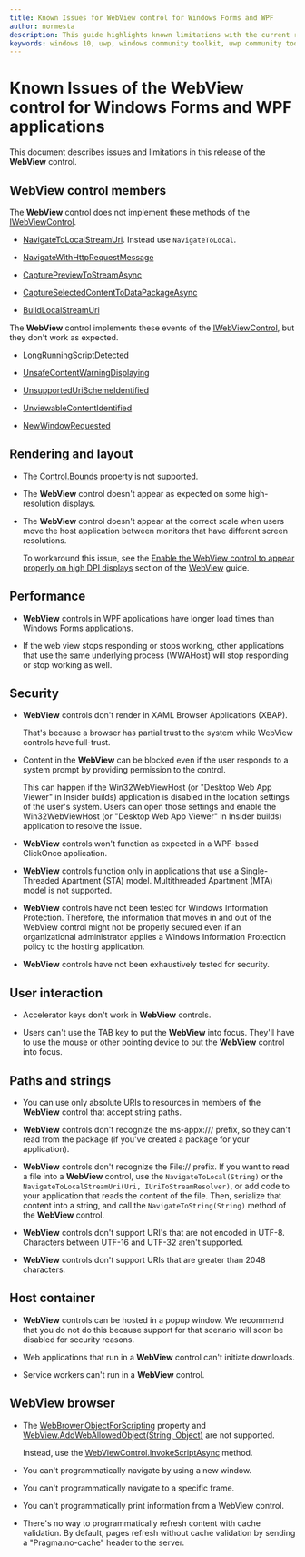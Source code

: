 ```yaml
---
title: Known Issues for WebView control for Windows Forms and WPF
author: normesta
description: This guide highlights known limitations with the current release of the WebView control for Windows Forms and WPF applications.
keywords: windows 10, uwp, windows community toolkit, uwp community toolkit, uwp toolkit, WebView, Windows Forms, WPF, known issues, release notes
---
```


# Known Issues of the WebView control for Windows Forms and WPF applications

This document describes issues and limitations in this release of the **WebView** control.

## WebView control members

The **WebView** control does not implement these methods of the [IWebViewControl](https://docs.microsoft.com/uwp/api/windows.web.ui.iwebviewcontrol).

* [NavigateToLocalStreamUri](https://docs.microsoft.com/uwp/api/windows.web.ui.iwebviewcontrol.navigatetolocalstreamuri). Instead use `NavigateToLocal`.

* [NavigateWithHttpRequestMessage](https://docs.microsoft.com/uwp/api/windows.web.ui.iwebviewcontrol.navigatewithhttprequestmessage)

* [CapturePreviewToStreamAsync](https://docs.microsoft.com/uwp/api/windows.web.ui.iwebviewcontrol.capturepreviewtostreamasync)

* [CaptureSelectedContentToDataPackageAsync](https://docs.microsoft.com/uwp/api/windows.web.ui.iwebviewcontrol.captureselectedcontenttodatapackageasync)

* [BuildLocalStreamUri](https://docs.microsoft.com/uwp/api/windows.web.ui.iwebviewcontrol.buildlocalstreamuri)

The **WebView** control implements these events of the [IWebViewControl](https://docs.microsoft.com/uwp/api/windows.web.ui.iwebviewcontrol), but they don't work as expected.

* [LongRunningScriptDetected](https://docs.microsoft.com/uwp/api/windows.web.ui.iwebviewcontrol.longrunningscriptdetected)

* [UnsafeContentWarningDisplaying](https://docs.microsoft.com/uwp/api/windows.web.ui.iwebviewcontrol.unsafecontentwarningdisplaying)

* [UnsupportedUriSchemeIdentified](https://docs.microsoft.com/uwp/api/windows.web.ui.iwebviewcontrol.unsupportedurischemeidentified)

* [UnviewableContentIdentified](https://docs.microsoft.com/uwp/api/windows.web.ui.iwebviewcontrol.unviewablecontentidentified)

* [NewWindowRequested](https://docs.microsoft.com/uwp/api/windows.web.ui.iwebviewcontrol.newwindowrequested)

## Rendering and layout

* The [Control.Bounds](https://msdn.microsoft.com/library/system.windows.forms.control.bounds.aspx) property is not supported.

* The **WebView** control doesn't appear as expected on some high-resolution displays.

* The **WebView** control doesn't appear at the correct scale when users move the host application between monitors that have different screen resolutions.

  To workaround this issue, see the [Enable the WebView control to appear properly on high DPI displays](WebView.md#high-dpi) section of the [WebView](WebView.md) guide.


## Performance

* **WebView** controls in WPF applications have longer load times than Windows Forms applications.

* If the web view stops responding or stops working, other applications that use the same underlying process (WWAHost) will stop responding or stop working as well.

## Security

* **WebView** controls don't render in XAML Browser Applications (XBAP).

  That's because a browser has partial trust to the system while WebView controls have full-trust.

* Content in the **WebView** can be blocked even if the user responds to a system prompt by providing permission to the control.

  This can happen if the Win32WebViewHost (or "Desktop Web App Viewer" in Insider builds) application is disabled in the location settings of the user's system. Users can open those settings and enable the Win32WebViewHost (or "Desktop Web App Viewer" in Insider builds) application to resolve the issue.

* **WebView** controls won't function as expected in a WPF-based ClickOnce application.

* **WebView** controls function only in applications that use a Single-Threaded Apartment (STA) model. Multithreaded Apartment (MTA) model is not supported.

* **WebView** controls have not been tested for Windows Information Protection. Therefore, the information that moves in and out of the WebView control might not be properly secured even if an  organizational administrator applies a Windows Information Protection policy to the hosting application.  

* **WebView** controls have not been exhaustively tested for security.

## User interaction

* Accelerator keys don't work in **WebView** controls.

* Users can't use the TAB key to put the **WebView** into focus. They'll have to use the mouse or other pointing device to put the **WebView** control into focus.

## Paths and strings

* You can use only absolute URIs to resources in members of the **WebView** control that accept string paths.

* **WebView** controls don't recognize the ms-appx:/// prefix, so they can't read from the package (if you've created a package for your application).

* **WebView** controls don't recognize the File:// prefix. If you want to read a file into a **WebView** control, use the `NavigateToLocal(String)` or the `NavigateToLocalStreamUri(Uri, IUriToStreamResolver)`, or add code to your application that reads the content of the file. Then, serialize that content into a string, and call the `NavigateToString(String)` method of the **WebView** control.

* **WebView** controls don't support URI's that are not encoded in UTF-8. Characters between UTF-16 and UTF-32 aren't supported.

* **WebView** controls don't support URIs that are greater than 2048 characters.

## Host container

* **WebView** controls can be hosted in a popup window. We recommend that you do not do this because support for that scenario will soon be disabled for security reasons.

* Web applications that run in a **WebView** control can't initiate downloads.

* Service workers can't run in a **WebView** control.

## WebView browser

* The [WebBrower.ObjectForScripting](https://msdn.microsoft.com/library/system.windows.controls.webbrowser.objectforscripting.aspx) property and [WebView.AddWebAllowedObject(String, Object)](https://docs.microsoft.com/uwp/api/windows.ui.xaml.controls.webview.addweballowedobject) are not supported.

  Instead, use the [WebViewControl.InvokeScriptAsync](https://docs.microsoft.com/uwp/api/windows.web.ui.interop.webviewcontrol.invokescriptasync) method.

* You can't programmatically navigate by using a new window.

* You can't programmatically navigate to a specific frame.

* You can't programmatically print information from a WebView control.

* There's no way to programmatically refresh content with cache validation. By default, pages refresh without cache validation by sending a "Pragma:no-cache" header to the server.

 

 
